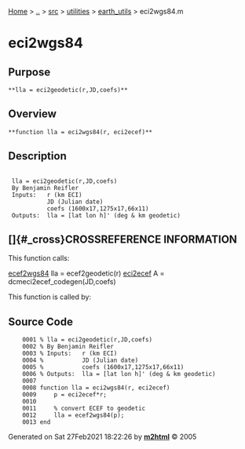 [Home](../../../../../index.md) \> [..](#) \> [src](#) \> [utilities](#)
\> [earth_utils](index.md) \> eci2wgs84.m



# eci2wgs84

## Purpose 

``` 
**lla = eci2geodetic(r,JD,coefs)**
```

## Overview 

``` 
**function lla = eci2wgs84(r, eci2ecef)**
```

## Description 

```
 
 lla = eci2geodetic(r,JD,coefs)
 By Benjamin Reifler
 Inputs:   r (km ECI)
           JD (Julian date)
           coefs (1600x17,1275x17,66x11)
 Outputs:  lla = [lat lon h]' (deg & km geodetic)

```

## []{#_cross}CROSSREFERENCE INFORMATION 

This function calls:

   [ecef2wgs84](ecef2wgs84.md "function lla = ecef2wgs84(r) %#codegen")
    lla = ecef2geodetic(r)
   [eci2ecef](eci2ecef.md "function rotmat = eci2ecef(jd,coefs)")
    A = dcmeci2ecef_codegen(JD,coefs)

This function is called by:

## Source Code 

```
    0001 % lla = eci2geodetic(r,JD,coefs)
    0002 % By Benjamin Reifler
    0003 % Inputs:   r (km ECI)
    0004 %           JD (Julian date)
    0005 %           coefs (1600x17,1275x17,66x11)
    0006 % Outputs:  lla = [lat lon h]' (deg & km geodetic)
    0007 
    0008 function lla = eci2wgs84(r, eci2ecef)
    0009     p = eci2ecef*r;
    0010 
    0011     % convert ECEF to geodetic
    0012     lla = ecef2wgs84(p);
    0013 end
```



Generated on Sat 27Feb2021 18:22:26 by
**[m2html](http://www.artefact.tk/software/matlab/m2html/ "Matlab Documentation in HTML")**
© 2005